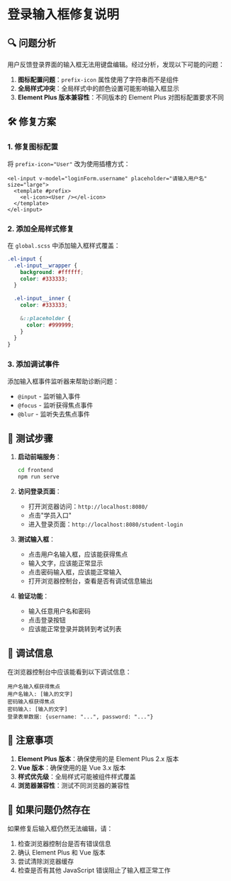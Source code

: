 # 登录输入框修复说明

## 🔍 问题分析

用户反馈登录界面的输入框无法用键盘编辑。经过分析，发现以下可能的问题：

1. **图标配置问题**：`prefix-icon` 属性使用了字符串而不是组件
2. **全局样式冲突**：全局样式中的颜色设置可能影响输入框显示
3. **Element Plus 版本兼容性**：不同版本的 Element Plus 对图标配置要求不同

## 🛠️ 修复方案

### 1. 修复图标配置
将 `prefix-icon="User"` 改为使用插槽方式：
```vue
<el-input v-model="loginForm.username" placeholder="请输入用户名" size="large">
  <template #prefix>
    <el-icon><User /></el-icon>
  </template>
</el-input>
```

### 2. 添加全局样式修复
在 `global.scss` 中添加输入框样式覆盖：
```scss
.el-input {
  .el-input__wrapper {
    background: #ffffff;
    color: #333333;
  }
  
  .el-input__inner {
    color: #333333;
    
    &::placeholder {
      color: #999999;
    }
  }
}
```

### 3. 添加调试事件
添加输入框事件监听器来帮助诊断问题：
- `@input` - 监听输入事件
- `@focus` - 监听获得焦点事件  
- `@blur` - 监听失去焦点事件

## 🧪 测试步骤

1. **启动前端服务**：
   ```bash
   cd frontend
   npm run serve
   ```

2. **访问登录页面**：
   - 打开浏览器访问：`http://localhost:8080/`
   - 点击"学员入口"
   - 进入登录页面：`http://localhost:8080/student-login`

3. **测试输入框**：
   - 点击用户名输入框，应该能获得焦点
   - 输入文字，应该能正常显示
   - 点击密码输入框，应该能正常输入
   - 打开浏览器控制台，查看是否有调试信息输出

4. **验证功能**：
   - 输入任意用户名和密码
   - 点击登录按钮
   - 应该能正常登录并跳转到考试列表

## 🔧 调试信息

在浏览器控制台中应该能看到以下调试信息：
```
用户名输入框获得焦点
用户名输入: [输入的文字]
密码输入框获得焦点
密码输入: [输入的文字]
登录表单数据: {username: "...", password: "..."}
```

## 📝 注意事项

1. **Element Plus 版本**：确保使用的是 Element Plus 2.x 版本
2. **Vue 版本**：确保使用的是 Vue 3.x 版本
3. **样式优先级**：全局样式可能被组件样式覆盖
4. **浏览器兼容性**：测试不同浏览器的兼容性

## 🚀 如果问题仍然存在

如果修复后输入框仍然无法编辑，请：

1. 检查浏览器控制台是否有错误信息
2. 确认 Element Plus 和 Vue 版本
3. 尝试清除浏览器缓存
4. 检查是否有其他 JavaScript 错误阻止了输入框正常工作
